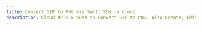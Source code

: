 ---title: Convert GIF to PNG via Swift SDK in Clouddescription: Cloud APIs & SDKs to Convert GIF to PNG. Also Create, Edit & Render Microsoft Word & OpenOffice documents in the Cloud.---
